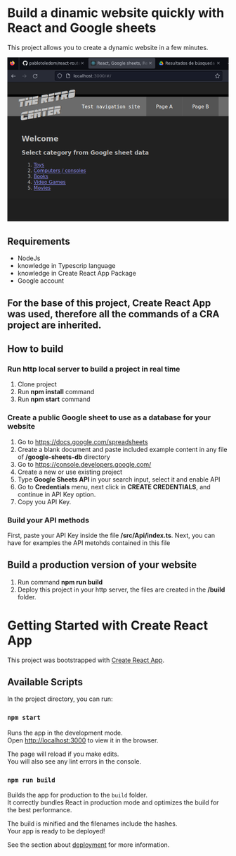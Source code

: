 # Build a dinamic website quickly with React and Google sheets

This project allows you to create a dynamic website in a few minutes.


[![Example website](https://raw.githubusercontent.com/pablotoledom/react-routes-and-google-sheets/main/assets/screenshot_site_home.png)](https://raw.githubusercontent.com/pablotoledom/react-routes-and-google-sheets/main/assets/screenshot_site_home.png)

## Requirements

- NodeJs
- knowledge in Typescrip language
- knowledge in Create React App Package
- Google account

## For the base of this project, Create React App was used, therefore all the commands of a CRA project are inherited.

## How to build

### Run http local server to build a project in real time
1. Clone project
2. Run **npm install** command
3. Run **npm start** command

### Create a public Google sheet to use as a database for your website

1. Go to https://docs.google.com/spreadsheets
2. Create a blank document and paste included example content in any file of **/google-sheets-db** directory
3. Go to https://console.developers.google.com/
4. Create a new or use existing project
5. Type **Google Sheets API** in your search input, select it and enable API
6. Go to **Credentials** menu, next click in **CREATE CREDENTIALS**, and continue in API Key option.
7. Copy you API Key.

### Build your API methods

First, paste your API Key inside the file **/src/Api/index.ts**. Next, you can have for examples the API metohds contained in this file

## Build a production version of your website

1. Run command **npm run build**
2. Deploy this project in your http server, the files are created in the **/build** folder.

# Getting Started with Create React App

This project was bootstrapped with [Create React App](https://github.com/facebook/create-react-app).

## Available Scripts

In the project directory, you can run:

### `npm start`

Runs the app in the development mode.\
Open [http://localhost:3000](http://localhost:3000) to view it in the browser.

The page will reload if you make edits.\
You will also see any lint errors in the console.

### `npm run build`

Builds the app for production to the `build` folder.\
It correctly bundles React in production mode and optimizes the build for the best performance.

The build is minified and the filenames include the hashes.\
Your app is ready to be deployed!

See the section about [deployment](https://facebook.github.io/create-react-app/docs/deployment) for more information.

